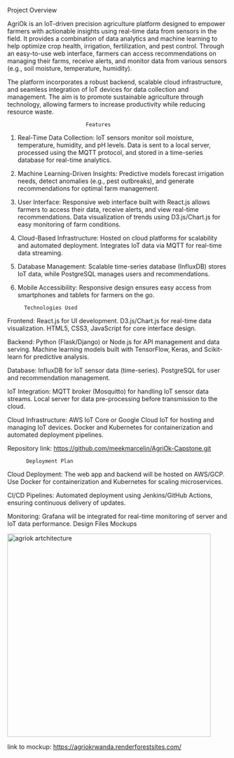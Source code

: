 Project Overview

AgriOk is an IoT-driven precision agriculture platform designed to empower farmers with actionable insights using real-time data from sensors in the field. It provides a combination of data analytics and machine learning to help optimize crop health, irrigation, fertilization, and pest control. Through an easy-to-use web interface, farmers can access recommendations on managing their farms, receive alerts, and monitor data from various sensors (e.g., soil moisture, temperature, humidity).

The platform incorporates a robust backend, scalable cloud infrastructure, and seamless integration of IoT devices for data collection and management. The aim is to promote sustainable agriculture through technology, allowing farmers to increase productivity while reducing resource waste.

                             Features
1. Real-Time Data Collection:
IoT sensors monitor soil moisture, temperature, humidity, and pH levels.
Data is sent to a local server, processed using the MQTT protocol, and stored in a time-series database for real-time analytics.

2. Machine Learning-Driven Insights:
Predictive models forecast irrigation needs, detect anomalies (e.g., pest outbreaks), and generate recommendations for optimal farm management.

3. User Interface:
Responsive web interface built with React.js allows farmers to access their data, receive alerts, and view real-time recommendations.
Data visualization of trends using D3.js/Chart.js for easy monitoring of farm conditions.

4. Cloud-Based Infrastructure:
Hosted on cloud platforms for scalability and automated deployment.
Integrates IoT data via MQTT for real-time data streaming.

5. Database Management:
Scalable time-series database (InfluxDB) stores IoT data, while PostgreSQL manages users and recommendations.

6. Mobile Accessibility:
Responsive design ensures easy access from smartphones and tablets for farmers on the go.


         Technologies Used
Frontend:
React.js for UI development.
D3.js/Chart.js for real-time data visualization.
HTML5, CSS3, JavaScript for core interface design.

Backend:
Python (Flask/Django) or Node.js for API management and data serving.
Machine learning models built with TensorFlow, Keras, and Scikit-learn for predictive analysis.

Database:
InfluxDB for IoT sensor data (time-series).
PostgreSQL for user and recommendation management.

IoT Integration:
MQTT broker (Mosquitto) for handling IoT sensor data streams.
Local server for data pre-processing before transmission to the cloud.

Cloud Infrastructure:
AWS IoT Core or Google Cloud IoT for hosting and managing IoT devices.
Docker and Kubernetes for containerization and automated deployment pipelines.

Repository link: https://github.com/meekmarcelin/AgriOk-Capstone.git

          Deployment Plan

Cloud Deployment:
The web app and backend will be hosted on AWS/GCP.
Use Docker for containerization and Kubernetes for scaling microservices.

CI/CD Pipelines:
Automated deployment using Jenkins/GitHub Actions, ensuring continuous delivery of updates.

Monitoring:
Grafana will be integrated for real-time monitoring of server and IoT data performance.
Design Files
             Mockups

<img width="464" alt="agriok artchitecture" src="https://github.com/user-attachments/assets/02d4e116-5079-4552-aa01-56e001d67a9c">


link to mockup: https://agriokrwanda.renderforestsites.com/




